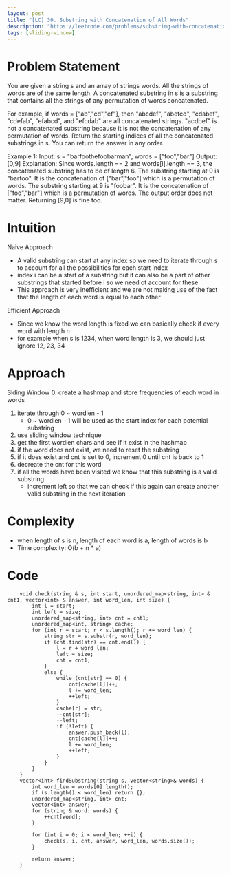 ```yaml
---
layout: post
title: "[LC] 30. Substring with Concatenation of All Words"
description: "https://leetcode.com/problems/substring-with-concatenation-of-all-words/description/"
tags: [sliding-window]
---
```

# Problem Statement
You are given a string s and an array of strings words. All the strings of words are of the same length.
A concatenated substring in s is a substring that contains all the strings of any permutation of words concatenated.

For example, if words = ["ab","cd","ef"], then "abcdef", "abefcd", "cdabef", "cdefab", "efabcd", and "efcdab" are all concatenated strings. "acdbef" is not a concatenated substring because it is not the concatenation of any permutation of words.
Return the starting indices of all the concatenated substrings in s. You can return the answer in any order.

Example 1:
Input: s = "barfoothefoobarman", words = ["foo","bar"]
Output: [0,9]
Explanation: Since words.length == 2 and words[i].length == 3, the concatenated substring has to be of length 6.
The substring starting at 0 is "barfoo". It is the concatenation of ["bar","foo"] which is a permutation of words.
The substring starting at 9 is "foobar". It is the concatenation of ["foo","bar"] which is a permutation of words.
The output order does not matter. Returning [9,0] is fine too.

# Intuition
Naive Approach
- A valid substring can start at any index so we need to iterate through s to account for all the possibilities for each start index 
- index i can be a start of a substring but it can also be a part of other substrings that started before i so we need ot account for these 
- This approach is very inefficient and we are not making use of the fact that the length of each word is equal to each other 

Efficient Approach  
- Since we know the word length is fixed we can basically check if every word with length n
- for example when s is 1234, when word length is 3, we should just ignore 12, 23, 34 

# Approach
Slding Window
0. create a hashmap and store frequencies of each word in words 
1. iterate through 0 ~ wordlen - 1
    - 0 ~ wordlen - 1 will be used as the start index for each potential substring
2. use sliding window technique 
3. get the first wordlen chars and see if it exist in the hashmap
4. if the word does not exist, we need to reset the substring 
5. if it does exist and cnt is set to 0, increment 0 until cnt is back to 1 
6. decreate the cnt for this word 
7. if all the words have been visited we know that this substring is a valid substring 
    - increment left so that we can check if this again can create another valid substring in the next iteration

# Complexity
- when length of s is n, length of each word is a, length of words is b
- Time complexity: O(b + n * a)

# Code

```
    void check(string & s, int start, unordered_map<string, int> & cnt1, vector<int> & answer, int word_len, int size) {
        int l = start;
        int left = size;
        unordered_map<string, int> cnt = cnt1;
        unordered_map<int, string> cache; 
        for (int r = start; r < s.length(); r += word_len) {
            string str = s.substr(r, word_len);
            if (cnt.find(str) == cnt.end()) {
                l = r + word_len;
                left = size;
                cnt = cnt1;
            }
            else {
                while (cnt[str] == 0) {
                    cnt[cache[l]]++;
                    l += word_len;
                    ++left;
                }
                cache[r] = str;
                --cnt[str];
                --left;
                if (!left) {
                    answer.push_back(l);
                    cnt[cache[l]]++;
                    l += word_len;
                    ++left;
                }
            }
        }
    }
    vector<int> findSubstring(string s, vector<string>& words) {
        int word_len = words[0].length();
        if (s.length() < word_len) return {};
        unordered_map<string, int> cnt;
        vector<int> answer;
        for (string & word: words) {
            ++cnt[word];
        }
        
        for (int i = 0; i < word_len; ++i) {
            check(s, i, cnt, answer, word_len, words.size());
        }

        return answer;
    }
```
